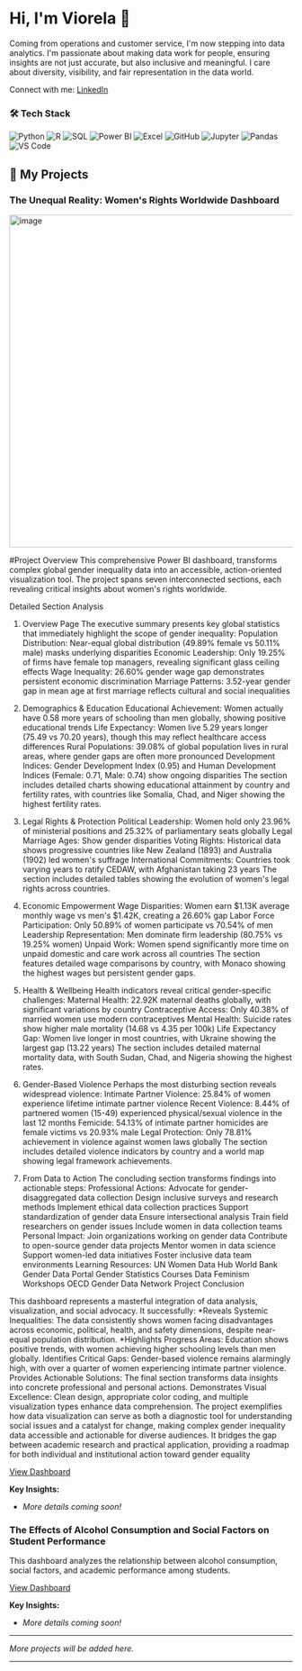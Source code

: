 # Hi, I'm Viorela 👋

Coming from operations and customer service, I'm now stepping into data analytics. I'm passionate about making data work for people, ensuring insights are not just accurate, but also inclusive and meaningful. I care about diversity, visibility, and fair representation in the data world. 

Connect with me:
[LinkedIn](https://www.linkedin.com/in/viorelasilitra/)

### 🛠️ Tech Stack
![Python](https://img.shields.io/badge/Python-3776AB?style=for-the-badge&logo=python&logoColor=white)
![R](https://img.shields.io/badge/R-276DC3?style=for-the-badge&logo=r&logoColor=white)
![SQL](https://img.shields.io/badge/SQL-4479A1?style=for-the-badge&logo=postgresql&logoColor=white)
![Power BI](https://img.shields.io/badge/Power%20BI-F2C811?style=for-the-badge&logo=powerbi&logoColor=black)
![Excel](https://img.shields.io/badge/Excel-217346?style=for-the-badge&logo=microsoft-excel&logoColor=white)
![GitHub](https://img.shields.io/badge/GitHub-181717?style=for-the-badge&logo=github&logoColor=white)
![Jupyter](https://img.shields.io/badge/Jupyter-F37626?style=for-the-badge&logo=jupyter&logoColor=white)
![Pandas](https://img.shields.io/badge/Pandas-150458?style=for-the-badge&logo=pandas&logoColor=white)
![VS Code](https://img.shields.io/badge/VS%20Code-007ACC?style=for-the-badge&logo=visual-studio-code&logoColor=white)

## 🚀 My Projects

### The Unequal Reality: Women's Rights Worldwide Dashboard
<img width="1300" height="591" alt="image" src="https://github.com/user-attachments/assets/714ab7e1-d486-4e6c-b9ab-cc181910b75d" />


#Project Overview
This comprehensive Power BI dashboard, transforms complex global gender inequality data into an accessible, action-oriented visualization tool. The project spans seven interconnected sections, each revealing critical insights about women's rights worldwide.

Detailed Section Analysis
1. Overview Page
The executive summary presents key global statistics that immediately highlight the scope of gender inequality:
Population Distribution: Near-equal global distribution (49.89% female vs 50.11% male) masks underlying disparities
Economic Leadership: Only 19.25% of firms have female top managers, revealing significant glass ceiling effects
Wage Inequality: 26.60% gender wage gap demonstrates persistent economic discrimination
Marriage Patterns: 3.52-year gender gap in mean age at first marriage reflects cultural and social inequalities

2. Demographics & Education
Educational Achievement: Women actually have 0.58 more years of schooling than men globally, showing positive educational trends
Life Expectancy: Women live 5.29 years longer (75.49 vs 70.20 years), though this may reflect healthcare access differences
Rural Populations: 39.08% of global population lives in rural areas, where gender gaps are often more pronounced
Development Indices: Gender Development Index (0.95) and Human Development Indices (Female: 0.71, Male: 0.74) show ongoing disparities
The section includes detailed charts showing educational attainment by country and fertility rates, with countries like Somalia, Chad, and Niger showing the highest fertility rates.

3. Legal Rights & Protection
Political Leadership: Women hold only 23.96% of ministerial positions and 25.32% of parliamentary seats globally
Legal Marriage Ages: Show gender disparities
Voting Rights: Historical data shows progressive countries like New Zealand (1893) and Australia (1902) led women's suffrage
International Commitments: Countries took varying years to ratify CEDAW, with Afghanistan taking 23 years
The section includes detailed tables showing the evolution of women's legal rights across countries.

4. Economic Empowerment
Wage Disparities: Women earn $1.13K average monthly wage vs men's $1.42K, creating a 26.60% gap
Labor Force Participation: Only 50.89% of women participate vs 70.54% of men
Leadership Representation: Men dominate firm leadership (80.75% vs 19.25% women)
Unpaid Work: Women spend significantly more time on unpaid domestic and care work across all countries
The section features detailed wage comparisons by country, with Monaco showing the highest wages but persistent gender gaps.

5. Health & Wellbeing
Health indicators reveal critical gender-specific challenges:
Maternal Health: 22.92K maternal deaths globally, with significant variations by country
Contraceptive Access: Only 40.38% of married women use modern contraceptives
Mental Health: Suicide rates show higher male mortality (14.68 vs 4.35 per 100k)
Life Expectancy Gap: Women live longer in most countries, with Ukraine showing the largest gap (13.22 years)
The section includes detailed maternal mortality data, with South Sudan, Chad, and Nigeria showing the highest rates.

6. Gender-Based Violence
Perhaps the most disturbing section reveals widespread violence:
Intimate Partner Violence: 25.84% of women experience lifetime intimate partner violence
Recent Violence: 8.44% of partnered women (15-49) experienced physical/sexual violence in the last 12 months
Femicide: 54.13% of intimate partner homicides are female victims vs 20.93% male
Legal Protection: Only 78.81% achievement in violence against women laws globally
The section includes detailed violence indicators by country and a world map showing legal framework achievements.

7. From Data to Action
The concluding section transforms findings into actionable steps:
Professional Actions:
Advocate for gender-disaggregated data collection
Design inclusive surveys and research methods
Implement ethical data collection practices
Support standardization of gender data
Ensure intersectional analysis
Train field researchers on gender issues
Include women in data collection teams
Personal Impact:
Join organizations working on gender data
Contribute to open-source gender data projects
Mentor women in data science
Support women-led data initiatives
Foster inclusive data team environments
Learning Resources:
UN Women Data Hub
World Bank Gender Data Portal
Gender Statistics Courses
Data Feminism Workshops
OECD Gender Data Network
Project Conclusion

This dashboard represents a masterful integration of data analysis, visualization, and social advocacy. It successfully:
    *Reveals Systemic Inequalities: The data consistently shows women facing disadvantages across economic, political, health, and safety dimensions, despite near-equal population distribution.
     *Highlights Progress Areas: Education shows positive trends, with women achieving higher schooling levels than men globally.
Identifies Critical Gaps: Gender-based violence remains alarmingly high, with over a quarter of women experiencing intimate partner violence.
Provides Actionable Solutions: The final section transforms data insights into concrete professional and personal actions.
Demonstrates Visual Excellence: Clean design, appropriate color coding, and multiple visualization types enhance data comprehension.
The project exemplifies how data visualization can serve as both a diagnostic tool for understanding social issues and a catalyst for change, making complex gender inequality data accessible and actionable for diverse audiences. It bridges the gap between academic research and practical application, providing a roadmap for both individual and institutional action toward gender equality

[View Dashboard](https://app.powerbi.com/view?r=eyJrIjoiYjQ0MGFkNzAtMGQxNi00NGFhLTllMmItNWNmMjVlODE3NjhhIiwidCI6IjQzMDJjMGUwLWMxM2MtNDg0My05NTdmLTc1YmYwZDNiOGJmZiIsImMiOjl9&pageName=40c13d602d5ba005d551)

**Key Insights:**
*   *More details coming soon!*

### The Effects of Alcohol Consumption and Social Factors on Student Performance

This dashboard analyzes the relationship between alcohol consumption, social factors, and academic performance among students.

[View Dashboard](https://app.powerbi.com/links/iLJyd98ss2?ctid=4302c0e0-c13c-4843-957f-75bf0d3b8bff&pbi_source=linkShare)

**Key Insights:**
*   *More details coming soon!*

---
*More projects will be added here.*

---



